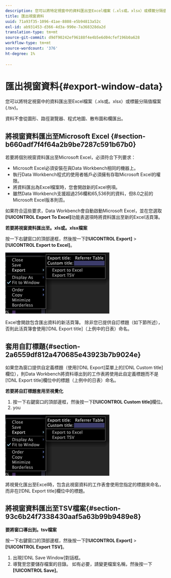 ```yaml
---
description: 您可以將特定視窗中的資料匯出至Excel檔案（.xls或。xlsx）或標籤分隔值檔案(.tsv)。
title: 匯出視窗資料
uuid: 71a93f35-1096-41ae-8808-e5b94813a52c
exl-id: ab931453-d366-4d3a-990e-7a368328da2d
translation-type: tm+mt
source-git-commit: d9df90242ef96188f4e4b5e6d04cfef196b0a628
workflow-type: tm+mt
source-wordcount: '376'
ht-degree: 1%

---
```


# 匯出視窗資料{#export-window-data}

您可以將特定視窗中的資料匯出至Excel檔案（.xls或。xlsx）或標籤分隔值檔案(.tsv)。

資料不會從圖形、路徑瀏覽器、程式地圖、散布圖和欄匯出。

## 將視窗資料匯出至Microsoft Excel {#section-b660adf7f4f64a2b9be7287c591b67b0}

若要將個別視窗資料匯出至Microsoft Excel，必須符合下列要求：

* Microsoft Excel必須安裝在與Data Workbench相同的機器上。
* 執行Data Workbench程式的使用者帳戶必須擁有存取Microsoft Excel的權限。
* 將資料匯出為Excel檔案時，您會開啟新的Excel例項。
* 雖然Data Workbench支援超過256欄和65,536列的資料，但8.0之前的Microsoft Excel版本則否。

如果符合這些要求，Data Workbench會自動啟動Microsoft Excel，並在您選取&#x200B;**[!UICONTROL Export To Excel]**&#x200B;功能表選項時將資料匯出至新的Excel活頁簿。

**若要將視窗資料匯出至。xls或。xlsx檔案**

按一下右鍵窗口的頂部邊框，然後按一下&#x200B;**[!UICONTROL Export]** > **[!UICONTROL Export to Excel]**。

![](assets/mnu_window_TitleBar_Export.png)

Excel會開啟包含匯出資料的新活頁簿。 除非您已提供自訂標題（如下節所述），否則此活頁簿會使用[!DNL Export title]（上例中的日表）命名。

## 套用自訂標題{#section-2a6559df812a470685e43923b7b9024e}

如果您為窗口提供自定義標題（使用[!DNL Export]菜單上的[!DNL Custom title]欄位），則Data Workbench將資料導出到的工作表將使用此自定義標題而不是[!DNL Export title]欄位中的標題（上例中的日表）命名。

**若要將自訂標題套用至視覺化**

1. 按一下右鍵窗口的頂部邊框，然後按一下&#x200B;**[!UICONTROL Custom title]**&#x200B;欄位。
1. you

![](assets/mnu_window_TitleBar_Export.png)

將視覺化匯出至Excel時，包含此視窗資料的工作表會使用您指定的標題來命名，而非在[!DNL Export title]欄位中的標題。

## 將視窗資料匯出至TSV檔案{#section-93c6b24f7338430aaf5a63b99b9489e8}

**要將窗口導出到。tsv檔案**

按一下右鍵窗口的頂部邊框，然後按一下&#x200B;**[!UICONTROL Export]** > **[!UICONTROL Export TSV]**。

1. 出現[!DNL Save Window]對話框。
1. 導覽至您要儲存檔案的目錄。 如有必要，請變更檔案名稱，然後按一下&#x200B;**[!UICONTROL Save]**。
